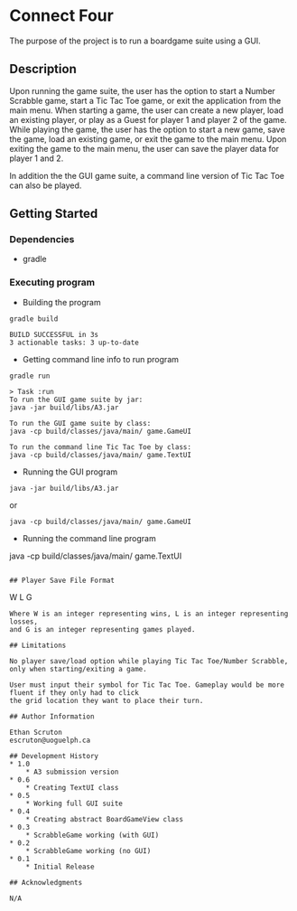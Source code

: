# Connect Four

The purpose of the project is to run a boardgame suite using a GUI.

## Description

Upon running the game suite, the user has the option to start a Number Scrabble game, start a Tic Tac Toe game,
or exit the application from the main menu. When starting a game, the user can create a new player,
load an existing player, or play as a Guest for player 1 and player 2 of the game. While playing the game, 
the user has the option to start a new game, save the game, load an existing game, or exit the game to the main menu. 
Upon exiting the game to the main menu, the user can save the player data for player 1 and 2.

In addition the the GUI game suite, a command line version of Tic Tac Toe can also be played.

## Getting Started

### Dependencies

* gradle

### Executing program

* Building the program
```
gradle build
```
```
BUILD SUCCESSFUL in 3s
3 actionable tasks: 3 up-to-date
```
* Getting command line info to run program
```
gradle run
```
```
> Task :run
To run the GUI game suite by jar:
java -jar build/libs/A3.jar

To run the GUI game suite by class:
java -cp build/classes/java/main/ game.GameUI

To run the command line Tic Tac Toe by class:
java -cp build/classes/java/main/ game.TextUI
```
* Running the GUI program
```
java -jar build/libs/A3.jar
```
or
```
java -cp build/classes/java/main/ game.GameUI
```
* Running the command line program

java -cp build/classes/java/main/ game.TextUI
```

## Player Save File Format
```
W
L
G

```
Where W is an integer representing wins, L is an integer representing losses, 
and G is an integer representing games played.

## Limitations

No player save/load option while playing Tic Tac Toe/Number Scrabble, only when starting/exiting a game.

User must input their symbol for Tic Tac Toe. Gameplay would be more fluent if they only had to click
the grid location they want to place their turn.

## Author Information

Ethan Scruton
escruton@uoguelph.ca

## Development History
* 1.0
    * A3 submission version
* 0.6
    * Creating TextUI class
* 0.5
    * Working full GUI suite
* 0.4
    * Creating abstract BoardGameView class
* 0.3
    * ScrabbleGame working (with GUI)
* 0.2
    * ScrabbleGame working (no GUI)
* 0.1
    * Initial Release

## Acknowledgments

N/A